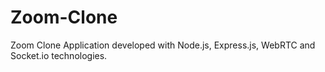 # Zoom-Clone
Zoom Clone Application developed with Node.js, Express.js, WebRTC and Socket.io technologies.
